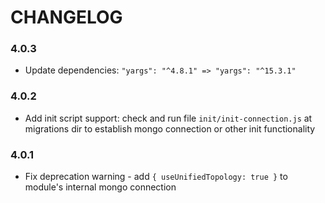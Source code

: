 # CHANGELOG

### 4.0.3

 * Update dependencies: `"yargs": "^4.8.1" => "yargs": "^15.3.1"`

### 4.0.2

 * Add init script support: check and run file `init/init-connection.js` at migrations dir to establish mongo connection or other init functionality 

### 4.0.1

 * Fix deprecation warning - add `{ useUnifiedTopology: true }` to module's internal mongo connection 